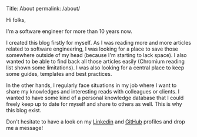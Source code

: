 Title: About
permalink: /about/

Hi folks,

I'm a software engineer for more than 10 years now.

I created this blog firstly for myself. As I was reading more and more articles related to software engineering, I was looking for a place to save those somewhere outside of my head (because I'm starting to lack space). I also wanted to be able to find back all those articles easily (Chromium reading list shown some limitations). I was also looking for a central place to keep some guides, templates and best practices.

In the other hands, I regularly face situations in my job where I want to share my knowledges and interesting reads with colleagues or clients. I wanted to have some kind of a personal knowledge database that I could freely keep up to date for myself and share to others as well. This is why this blog exist.

Don't hesitate to have a look on my [Linkedin](https://www.linkedin.com/in/benoit-godard-0b40a7122/) and [GitHub](https://github.com/g0di) profiles and drop me a message!
